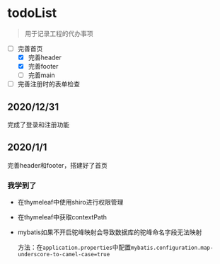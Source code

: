 # todoList 
> 用于记录工程的代办事项 

- [ ] 完善首页
  - [x] 完善header
  - [x] 完善footer
  - [ ] 完善main
- [ ] 完善注册时的表单检查

## 2020/12/31
完成了登录和注册功能

## 2020/1/1
完善header和footer，搭建好了首页

### 我学到了
- 在thymeleaf中使用shiro进行权限管理

- 在thymeleaf中获取contextPath

- mybatis如果不开启驼峰映射会导致数据库的驼峰命名字段无法映射

    方法：在`application.properties`中配置`mybatis.configuration.map-underscore-to-camel-case=true`


